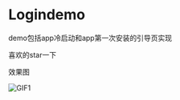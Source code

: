 # Logindemo
demo包括app冷启动和app第一次安装的引导页实现

喜欢的star一下

效果图

![GIF1](C:\Users\Administrator\Desktop\GIF1.gif)